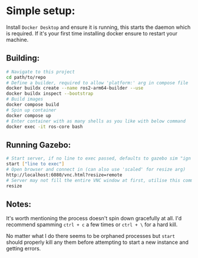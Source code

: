 # Simple setup:

Install `Docker Desktop` and ensure it is running, this starts the daemon which is required. If it's your first time installing docker ensure to restart your machine.

## Building:
```bash
# Navigate to this project
cd path/to/repo
# Define a builder, required to allow 'platform:' arg in compose file
docker buildx create --name ros2-arm64-builder --use
docker buildx inspect --bootstrap
# Build images
docker compose build
# Spin up container
docker compose up
# Enter container with as many shells as you like with below command
docker exec -it ros-core bash
```

## Running Gazebo:
```bash
# Start server, if no line to exec passed, defaults to gazebo sim "ign gazebo [/path/to/world]"
start ["line to exec"]
# Open browser and connect in (can also use 'scaled' for resize arg)
http://localhost:6080/vnc.html?resize=remote
# Server may not fill the entire VNC window at first, utilise this command after starts to fix
resize
```

## Notes:
It's worth mentioning the process doesn't spin down gracefully at all. I'd recommend spamming `ctrl + c` a few times or `ctrl + \` for a hard kill. 

No matter what I do there seems to be orphaned processes but `start` should properly kill any them before attempting to start a new instance and getting errors.
